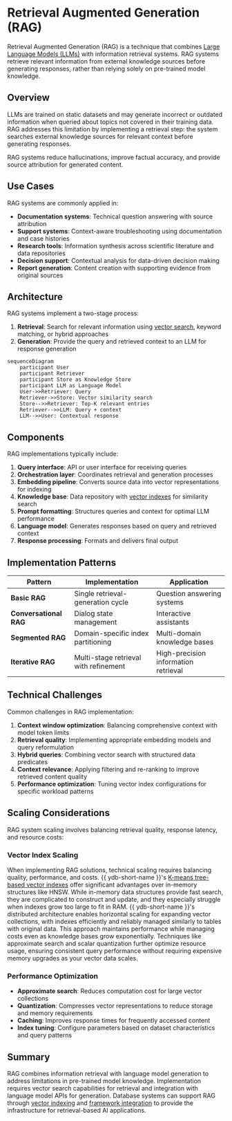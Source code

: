 # Retrieval Augmented Generation (RAG)

Retrieval Augmented Generation (RAG) is a technique that combines [Large Language Models (LLMs)](https://en.wikipedia.org/wiki/Large_language_model) with information retrieval systems. RAG systems retrieve relevant information from external knowledge sources before generating responses, rather than relying solely on pre-trained model knowledge.

## Overview

LLMs are trained on static datasets and may generate incorrect or outdated information when queried about topics not covered in their training data. RAG addresses this limitation by implementing a retrieval step: the system searches external knowledge sources for relevant context before generating responses.

RAG systems reduce hallucinations, improve factual accuracy, and provide source attribution for generated content.

## Use Cases

RAG systems are commonly applied in:

- **Documentation systems**: Technical question answering with source attribution
- **Support systems**: Context-aware troubleshooting using documentation and case histories
- **Research tools**: Information synthesis across scientific literature and data repositories
- **Decision support**: Contextual analysis for data-driven decision making
- **Report generation**: Content creation with supporting evidence from original sources

## Architecture

RAG systems implement a two-stage process:

1. **Retrieval**: Search for relevant information using [vector search](vector_search.md), keyword matching, or hybrid approaches
2. **Generation**: Provide the query and retrieved context to an LLM for response generation

```mermaid
sequenceDiagram
    participant User
    participant Retriever
    participant Store as Knowledge Store
    participant LLM as Language Model
    User->>Retriever: Query
    Retriever->>Store: Vector similarity search
    Store-->>Retriever: Top-K relevant entries
    Retriever-->>LLM: Query + context
    LLM-->>User: Contextual response
```

## Components

RAG implementations typically include:

1. **Query interface**: API or user interface for receiving queries
2. **Orchestration layer**: Coordinates retrieval and generation processes
3. **Embedding pipeline**: Converts source data into vector representations for indexing
4. **Knowledge base**: Data repository with [vector indexes](../dev/vector-indexes.md) for similarity search
5. **Prompt formatting**: Structures queries and context for optimal LLM performance
6. **Language model**: Generates responses based on query and retrieved context
7. **Response processing**: Formats and delivers final output

## Implementation Patterns

| Pattern | Implementation | Application |
|---------|----------------|-------------|
| **Basic RAG** | Single retrieval-generation cycle | Question answering systems |
| **Conversational RAG** | Dialog state management | Interactive assistants |
| **Segmented RAG** | Domain-specific index partitioning | Multi-domain knowledge bases |
| **Iterative RAG** | Multi-stage retrieval with refinement | High-precision information retrieval |

## Technical Challenges

Common challenges in RAG implementation:

1. **Context window optimization**: Balancing comprehensive context with model token limits
2. **Retrieval quality**: Implementing appropriate embedding models and query reformulation
3. **Hybrid queries**: Combining vector search with structured data predicates
4. **Context relevance**: Applying filtering and re-ranking to improve retrieved content quality
5. **Performance optimization**: Tuning vector index configurations for specific workload patterns

## Scaling Considerations

RAG system scaling involves balancing retrieval quality, response latency, and resource costs:

### Vector Index Scaling

When implementing RAG solutions, technical scaling requires balancing quality, performance, and costs. {{ ydb-short-name }}'s [K-means tree-based vector indexes](../dev/vector-indexes.md) offer significant advantages over in-memory structures like HNSW. While in-memory data structures provide fast search, they are complicated to construct and update, and they especially struggle when indexes grow too large to fit in RAM. {{ ydb-short-name }}'s distributed architecture enables horizontal scaling for expanding vector collections, with indexes efficiently and reliably managed similarly to tables with original data. This approach maintains performance while managing costs even as knowledge bases grow exponentially. Techniques like approximate search and scalar quantization further optimize resource usage, ensuring consistent query performance without requiring expensive memory upgrades as your vector data scales.

### Performance Optimization

- **Approximate search**: Reduces computation cost for large vector collections
- **Quantization**: Compresses vector representations to reduce storage and memory requirements
- **Caching**: Improves response times for frequently accessed content
- **Index tuning**: Configure parameters based on dataset characteristics and query patterns

## Summary

RAG combines information retrieval with language model generation to address limitations in pre-trained model knowledge. Implementation requires vector search capabilities for retrieval and integration with language model APIs for generation. Database systems can support RAG through [vector indexing](vector_search.md) and [framework integration](../integrations/vectorsearch/langchain.md) to provide the infrastructure for retrieval-based AI applications.
